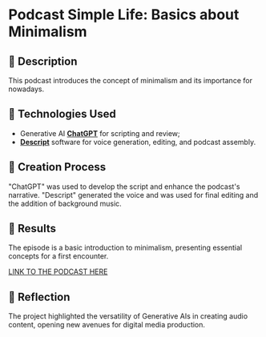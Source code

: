 # Podcast Simple Life: Basics about Minimalism

## 📒 Description

This podcast introduces the concept of minimalism and its importance for nowadays.

## 🤖 Technologies Used

- Generative AI **[ChatGPT](https://chat.openai.com)** for scripting and review;
- **[Descript](https://www.descript.com)** software for voice generation, editing, and podcast assembly.

## 🧐 Creation Process

"ChatGPT" was used to develop the script and enhance the podcast's narrative. "Descript" generated the voice and was used for final editing and the addition of background music.

## 🚀 Results

The episode is a basic introduction to minimalism, presenting essential concepts for a first encounter.

[LINK TO THE PODCAST HERE](asset/podcast_minimalism.mp3)

## 💭 Reflection

The project highlighted the versatility of Generative AIs in creating audio content, opening new avenues for digital media production.
